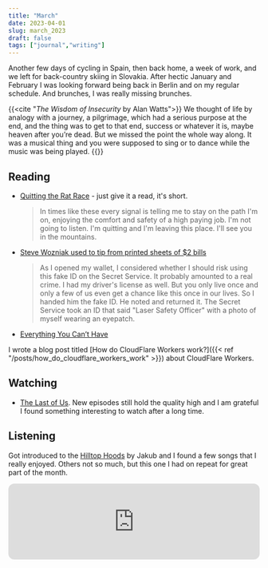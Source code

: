```yaml
---
title: "March"
date: 2023-04-01
slug: march_2023
draft: false
tags: ["journal","writing"]
---
```


Another few days of cycling in Spain, then back home, a week of work, and we left for back-country skiing in Slovakia. After hectic January and February I was looking forward being back in Berlin and on my regular schedule. And brunches, I was really missing brunches.

{{<cite "_The Wisdom of Insecurity_ by Alan Watts">}}
We thought of life by analogy with a journey, a pilgrimage, which had a serious purpose at the end, and the thing was to get to that end, success or whatever it is, maybe heaven after you’re dead. But we missed the point the whole way along. It was a musical thing and you were supposed to sing or to dance while the music was being played.
{{</cite>}}

## Reading

- [Quitting the Rat Race](https://seanbarry.dev/posts/quitting-the-rat-race) - just give it a read, it's short.

  > In times like these every signal is telling me to stay on the path I'm on, enjoying the comfort and safety of a high paying job. I'm not going to listen. I'm quitting and I'm leaving this place. I'll see you in the mountains.

- [Steve Wozniak used to tip from printed sheets of $2 bills](https://web.archive.org/web/20111122202554/http://archive.woz.org/letters/general/78.html)

  > As I opened my wallet, I considered whether I should risk using this fake ID on the Secret Service. It probably amounted to a real crime. I had my driver's license as well. But you only live once and only a few of us even get a chance like this once in our lives. So I handed him the fake ID. He noted and returned it. The Secret Service took an ID that said "Laser Safety Officer" with a photo of myself wearing an eyepatch.

- [Everything You Can’t Have](https://collabfund.com/blog/everything-you-cant-have/)

I wrote a blog post titled [How do CloudFlare Workers work?]({{< ref "/posts/how_do_cloudflare_workers_work" >}}) about CloudFlare Workers.

## Watching

- [The Last of Us](https://www.imdb.com/title/tt3581920/). New episodes still hold the quality high and I am grateful I found something interesting to watch after a long time.

## Listening

Got introduced to the [Hilltop Hoods](https://en.wikipedia.org/wiki/Hilltop_Hoods) by Jakub and I found a few songs that I really enjoyed. Others not so much, but this one I had on repeat for great part of the month.

<iframe style="border-radius:12px" src="https://open.spotify.com/embed/track/6oSmp7qnvAxUXeUKhl67a6?utm_source=generator&theme=0" width="100%" height="152" frameBorder="0" allowfullscreen="" allow="autoplay; clipboard-write; encrypted-media; fullscreen; picture-in-picture" loading="lazy"></iframe>

